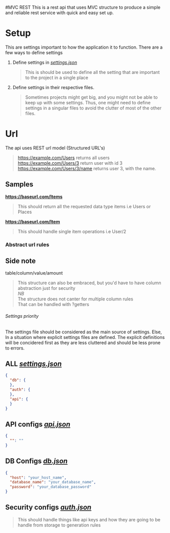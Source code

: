 #MVC REST
This is a rest api that uses MVC structure to produce a simple and 
reliable rest service with quick and easy set up.

# Setup
This are settings important to how the application it to function.
There are a few ways to define settings
1. Define settings in *[settings.json](file:///opt/htdocs/MVCRest/configs/settings.json)*
    > This is should be used to define all the setting that are important to the project in a single place
2. Define settings in their respective files.
    > Sometimes projects might get big, and you might not be able to keep up with some settings.
    Thus, one might need to define settings in a singular files to avoid the clutter of most of the other files.

# Url 
The api uses REST url model (Structured URL's)
> https://example.com/Users  returns all users
> https://example.com/Users/3  return user with id 3
> https://example.com/Users/3/name returns user 3, with the name.

## Samples
__https://baseurl.com/Items__
> This should return all the requested data type items i.e Users or Places

__https://baseurl.com/Item__
> This should handle single item operations i.e User/2 

### Abstract url rules


## Side note 
table/column/value/amount
> This structure can also be embraced, but you'd have to have 
> column abstraction just for security
> <br><em>NB</em><br>The structure does not canter for multiple column rules  
> That can be handled with ?getters

 
###### Settings priority
The settings file should be considered as the main source of settings.
Else, In a situation where explicit settings files are defined. The explicit definitions will be concidered first
as they are less cluttered and should be less prone to errors.     
                                                                                          
## ALL *[settings.json](file:///opt/htdocs/MVCRest/configs/settings.json)*
```json
{
  "db": {
  },
  "auth": {
  },
  "api": {
  }
}
```
## API configs *[api.json](file:///opt/htdocs/MVCRest/configs/api.json)*
```json
{
  "": "" 
}
```
## DB Configs *[db.json](file:///opt/htdocs/MVCRest/configs/db.json)*
```json
{
  "host": "your_host_name",
  "database_name": "your_database_name",
  "password": "your_database_password"
}
```

## Security configs *[auth.json](file:///opt/lampp/htdocs/MVCRest/configs/auth.json)*
> This should handle things like api keys and how they are going to be handle
> from storage to generation rules
